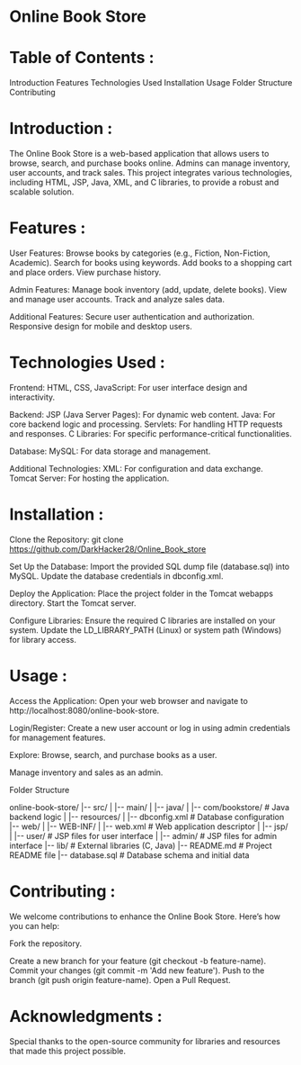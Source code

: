 # Online Book Store

# Table of Contents :

Introduction
Features
Technologies Used
Installation
Usage
Folder Structure
Contributing

# Introduction :

The Online Book Store is a web-based application that allows users to browse, search, and purchase books online. Admins can manage inventory, user accounts, and track sales. This project integrates various technologies, including HTML, JSP, Java, XML, and C libraries, to provide a robust and scalable solution.

# Features :

User Features:
Browse books by categories (e.g., Fiction, Non-Fiction, Academic).
Search for books using keywords.
Add books to a shopping cart and place orders.
View purchase history.

Admin Features:
Manage book inventory (add, update, delete books).
View and manage user accounts.
Track and analyze sales data.

Additional Features:
Secure user authentication and authorization.
Responsive design for mobile and desktop users.

# Technologies Used :

Frontend:
HTML, CSS, JavaScript: For user interface design and interactivity.

Backend:
JSP (Java Server Pages): For dynamic web content.
Java: For core backend logic and processing.
Servlets: For handling HTTP requests and responses.
C Libraries: For specific performance-critical functionalities.

Database:
MySQL: For data storage and management.

Additional Technologies:
XML: For configuration and data exchange.
Tomcat Server: For hosting the application.

# Installation :

Clone the Repository:
git clone https://github.com/DarkHacker28/Online_Book_store

Set Up the Database:
Import the provided SQL dump file (database.sql) into MySQL.
Update the database credentials in dbconfig.xml.

Deploy the Application:
Place the project folder in the Tomcat webapps directory.
Start the Tomcat server.

Configure Libraries:
Ensure the required C libraries are installed on your system.
Update the LD_LIBRARY_PATH (Linux) or system path (Windows) for library access.

# Usage :

Access the Application:
Open your web browser and navigate to http://localhost:8080/online-book-store.

Login/Register:
Create a new user account or log in using admin credentials for management features.

Explore:
Browse, search, and purchase books as a user.

Manage inventory and sales as an admin.

Folder Structure

online-book-store/
|-- src/
|   |-- main/
|       |-- java/
|           |-- com/bookstore/        # Java backend logic
|       |-- resources/
|           |-- dbconfig.xml          # Database configuration
|-- web/
|   |-- WEB-INF/
|       |-- web.xml                  # Web application descriptor
|   |-- jsp/
|       |-- user/                    # JSP files for user interface
|       |-- admin/                   # JSP files for admin interface
|-- lib/                             # External libraries (C, Java)
|-- README.md                        # Project README file
|-- database.sql                     # Database schema and initial data

# Contributing :

We welcome contributions to enhance the Online Book Store. Here’s how you can help:

Fork the repository.

Create a new branch for your feature (git checkout -b feature-name).
Commit your changes (git commit -m 'Add new feature').
Push to the branch (git push origin feature-name).
Open a Pull Request.


# Acknowledgments :
Special thanks to the open-source community for libraries and resources that made this project possible.
